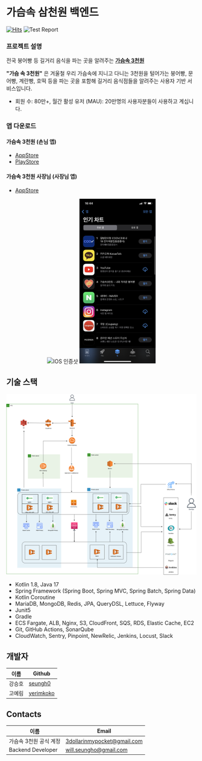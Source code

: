 # 가슴속 삼천원 백엔드

[![Hits](https://hits.seeyoufarm.com/api/count/incr/badge.svg?url=https%3A%2F%2Fgithub.com%2Fgjbae1212%2Fhit-counterhttps%3A%2F%2Fgithub.com%2F3dollar-in-my-pocket%2F3dollars-in-my-pocket-backend&count_bg=%2379C83D&title_bg=%23555555&icon=&icon_color=%23E7E7E7&title=hits&edge_flat=false)](https://hits.seeyoufarm.com)
![Test Report](https://gist.githubusercontent.com/seungh0/4f98543dcd97323edfbf8763930c5c1f/raw/badge.svg)

### 프로젝트 설명

전국 붕어빵 등 길거리 음식을 파는 곳을 알려주는 [**가슴속 3천원**](https://intro.threedollars.co.kr/)

**"가슴 속 3천원"** 은 겨울철 우리 가슴속에 지니고 다니는 3천원을 털어가는 붕어빵, 문어빵, 계란빵, 호떡 등을 파는 곳을 포함해 길거리 음식점들을 알려주는 사용자 기반 서비스입니다.

- 회원 수: 80만+, 월간 활성 유저 (MAU): 20만명의 사용자분들이 사용하고 계십니다.

### 앱 다운로드

#### 가슴속 3천원 (손님 앱)

- [AppStore](https://apps.apple.com/kr/app/%EA%B0%80%EC%8A%B4%EC%86%8D3%EC%B2%9C%EC%9B%90-%EB%82%98%EC%99%80-%EA%B0%80%EA%B9%8C%EC%9A%B4-%EB%B6%95%EC%96%B4%EB%B9%B5/id1496099467)
- [PlayStore](https://play.google.com/store/apps/details?id=com.zion830.threedollars)

#### 가슴속 3천원 사장님 (사장님 앱)

- [AppStore](https://apps.apple.com/kr/app/%EA%B0%80%EC%8A%B4%EC%86%8D-3%EC%B2%9C%EC%9B%90-%EC%82%AC%EC%9E%A5%EB%8B%98/id1639708958)

<p align="center">
    <img src="https://user-images.githubusercontent.com/7058293/110067262-b179c700-7db6-11eb-8451-223956dca69d.jpg" width="40%" alt="IOS 인증샷"/>
    <img src="docs/appstore.png" width="40%" alt="IOS 인증샷">
</p>

## 기술 스택

![img.png](docs/3dollars-architecture-20230320.png)

- Kotlin 1.8, Java 17
- Spring Framework (Spring Boot, Spring MVC, Spring Batch, Spring Data)
- Kotlin Coroutine
- MariaDB, MongoDB, Redis, JPA, QueryDSL, Lettuce, Flyway
- Junit5
- Gradle
- ECS Fargate, ALB, Nginx, S3, CloudFront, SQS, RDS, Elastic Cache, EC2
- Git, GitHub Actions, SonarQube
- CloudWatch, Sentry, Pinpoint, NewRelic, Jenkins, Locust, Slack

## 개발자

| 이름  | Github                                    |
|-----|-------------------------------------------|
| 강승호 | [seungh0](https://github.com/seungh0)     |   
| 고예림 | [yerimkoko](https://github.com/yerimkoko) |

## Contacts

| 이름                | Email                       |
|-------------------|-----------------------------|
| 가슴속 3천원 공식 계정     | 3dollarinmypocket@gmail.com |
| Backend Developer | will.seungho@gmail.com      |
